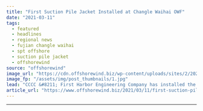```yaml
---
title: "First Suction Pile Jacket Installed at Changle Waihai OWF"
date: "2021-03-11"
tags: 
  - featured
  - headlines
  - regional news
  - fujian changle waihai
  - spt offshore
  - suction pile jacket
  - offshorewind
source: "offshorewind"
image_url: "https://cdn.offshorewind.biz/wp-content/uploads/sites/2/2021/03/11100005/First-SPT-Suction-Pile-Jacket-Installed-Offshore-China.jpg"
image_fp: "/assets/img/post_thumbnails/1.jpg"
lead: "CCCC &#8211; First Harbor Engineering Company has installed the first suction pile jacket at"
article_url: "https://www.offshorewind.biz/2021/03/11/first-suction-pile-jacket-installed-at-changle-waihai-owf/"
---
```


---
